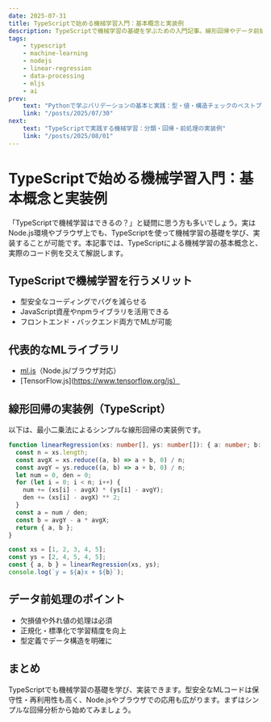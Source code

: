 ```yaml
---
date: 2025-07-31
title: TypeScriptで始める機械学習入門：基本概念と実装例
description: TypeScriptで機械学習の基礎を学ぶための入門記事。線形回帰やデータ前処理の実装例、Node.js環境でのMLライブラリ活用、実践的なユースケースを解説します。
tags:
    - typescript
    - machine-learning
    - nodejs
    - linear-regression
    - data-processing
    - mljs
    - ai
prev:
    text: "Pythonで学ぶバリデーションの基本と実践：型・値・構造チェックのベストプラクティス"
    link: "/posts/2025/07/30"
next:
    text: "TypeScriptで実践する機械学習：分類・回帰・前処理の実装例"
    link: "/posts/2025/08/01"
---
```


# TypeScriptで始める機械学習入門：基本概念と実装例

「TypeScriptで機械学習はできるの？」と疑問に思う方も多いでしょう。実はNode.js環境やブラウザ上でも、TypeScriptを使って機械学習の基礎を学び、実装することが可能です。本記事では、TypeScriptによる機械学習の基本概念と、実際のコード例を交えて解説します。

## TypeScriptで機械学習を行うメリット

- 型安全なコーディングでバグを減らせる
- JavaScript資産やnpmライブラリを活用できる
- フロントエンド・バックエンド両方でMLが可能

## 代表的なMLライブラリ

- [ml.js](https://github.com/mljs/ml)（Node.js/ブラウザ対応）
- [TensorFlow.js](https://www.tensorflow.org/js）

## 線形回帰の実装例（TypeScript）

以下は、最小二乗法によるシンプルな線形回帰の実装例です。

```ts
function linearRegression(xs: number[], ys: number[]): { a: number; b: number } {
  const n = xs.length;
  const avgX = xs.reduce((a, b) => a + b, 0) / n;
  const avgY = ys.reduce((a, b) => a + b, 0) / n;
  let num = 0, den = 0;
  for (let i = 0; i < n; i++) {
    num += (xs[i] - avgX) * (ys[i] - avgY);
    den += (xs[i] - avgX) ** 2;
  }
  const a = num / den;
  const b = avgY - a * avgX;
  return { a, b };
}

const xs = [1, 2, 3, 4, 5];
const ys = [2, 4, 5, 4, 5];
const { a, b } = linearRegression(xs, ys);
console.log(`y = ${a}x + ${b}`);
```

## データ前処理のポイント

- 欠損値や外れ値の処理は必須
- 正規化・標準化で学習精度を向上
- 型定義でデータ構造を明確に

## まとめ

TypeScriptでも機械学習の基礎を学び、実装できます。型安全なMLコードは保守性・再利用性も高く、Node.jsやブラウザでの応用も広がります。まずはシンプルな回帰分析から始めてみましょう。
